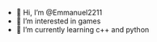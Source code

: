 - 👋 Hi, I’m @Emmanuel2211
- 👀 I’m interested in games
- 🌱 I’m currently learning c++ and python


<!---
Emmanuel2211/Emmanuel2211 is a ✨ special ✨ repository because its `README.md` (this file) appears on your GitHub profile.
You can click the Preview link to take a look at your changes.
--->
